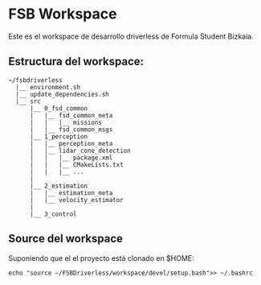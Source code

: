 # FSB Workspace
Este es el workspace de desarrollo driverless de Formula Student Bizkaia.

## Estructura del workspace:
```
~/fsbdriverless
  |__ environment.sh
  |__ update_dependencies.sh
  |__ src
      |__ 0_fsd_common
      |   |__ fsd_common_meta
      |   |   |__ missions
      |   |__ fsd_common_msgs
      |__ 1_perception
      |   |__ perception_meta
      |   |__ lidar_cone_detection
      |   |   |__ package.xml
      |   |   |__ CMakeLists.txt
      |   |   |__ ...
      |
      |__ 2_estimation
      |   |__ estimation_meta
      |   |__ velocity_estimator
      |
      |__ 3_control
```

## Source del workspace
Suponiendo que el el proyecto está clonado en $HOME:  
```
echo "source ~/FSBDriverless/workspace/devel/setup.bash">> ~/.bashrc
```
